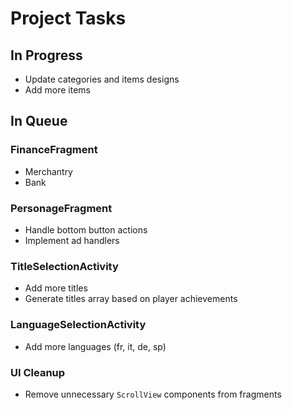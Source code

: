 # Project Tasks

## In Progress
- Update categories and items designs
- Add more items

## In Queue

### FinanceFragment
- Merchantry
- Bank

### PersonageFragment
- Handle bottom button actions
- Implement ad handlers

### TitleSelectionActivity
- Add more titles
- Generate titles array based on player achievements

### LanguageSelectionActivity
- Add more languages (fr, it, de, sp)

### UI Cleanup
- Remove unnecessary `ScrollView` components from fragments
